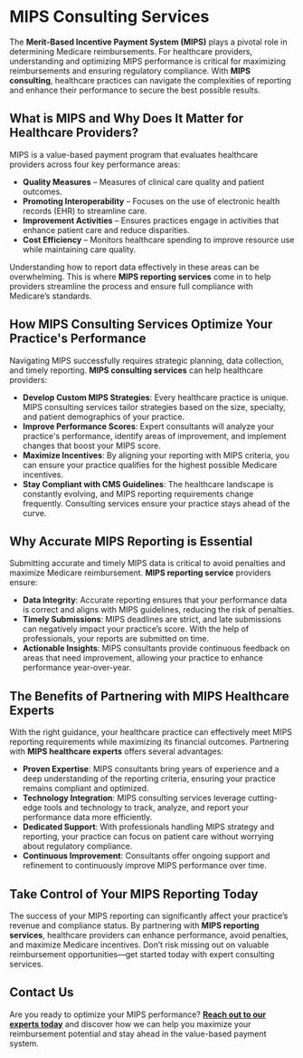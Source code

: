 # MIPS Consulting Services

The **Merit-Based Incentive Payment System (MIPS)** plays a pivotal role in determining Medicare reimbursements. For healthcare providers, understanding and optimizing MIPS performance is critical for maximizing reimbursements and ensuring regulatory compliance. With **MIPS consulting**, healthcare practices can navigate the complexities of reporting and enhance their performance to secure the best possible results.

## What is MIPS and Why Does It Matter for Healthcare Providers?

MIPS is a value-based payment program that evaluates healthcare providers across four key performance areas:

- **Quality Measures** – Measures of clinical care quality and patient outcomes.
- **Promoting Interoperability** – Focuses on the use of electronic health records (EHR) to streamline care.
- **Improvement Activities** – Ensures practices engage in activities that enhance patient care and reduce disparities.
- **Cost Efficiency** – Monitors healthcare spending to improve resource use while maintaining care quality.

Understanding how to report data effectively in these areas can be overwhelming. This is where **MIPS reporting services** come in to help providers streamline the process and ensure full compliance with Medicare’s standards.

## How MIPS Consulting Services Optimize Your Practice's Performance

Navigating MIPS successfully requires strategic planning, data collection, and timely reporting. **MIPS consulting services** can help healthcare providers:

- **Develop Custom MIPS Strategies**: Every healthcare practice is unique. MIPS consulting services tailor strategies based on the size, specialty, and patient demographics of your practice.
- **Improve Performance Scores**: Expert consultants will analyze your practice's performance, identify areas of improvement, and implement changes that boost your MIPS score.
- **Maximize Incentives**: By aligning your reporting with MIPS criteria, you can ensure your practice qualifies for the highest possible Medicare incentives.
- **Stay Compliant with CMS Guidelines**: The healthcare landscape is constantly evolving, and MIPS reporting requirements change frequently. Consulting services ensure your practice stays ahead of the curve.

## Why Accurate MIPS Reporting is Essential

Submitting accurate and timely MIPS data is critical to avoid penalties and maximize Medicare reimbursement. **MIPS reporting service** providers ensure:

- **Data Integrity**: Accurate reporting ensures that your performance data is correct and aligns with MIPS guidelines, reducing the risk of penalties.
- **Timely Submissions**: MIPS deadlines are strict, and late submissions can negatively impact your practice’s score. With the help of professionals, your reports are submitted on time.
- **Actionable Insights**: MIPS consultants provide continuous feedback on areas that need improvement, allowing your practice to enhance performance year-over-year.

## The Benefits of Partnering with MIPS Healthcare Experts

With the right guidance, your healthcare practice can effectively meet MIPS reporting requirements while maximizing its financial outcomes. Partnering with **MIPS healthcare experts** offers several advantages:

- **Proven Expertise**: MIPS consultants bring years of experience and a deep understanding of the reporting criteria, ensuring your practice remains compliant and optimized.
- **Technology Integration**: MIPS consulting services leverage cutting-edge tools and technology to track, analyze, and report your performance data more efficiently.
- **Dedicated Support**: With professionals handling MIPS strategy and reporting, your practice can focus on patient care without worrying about regulatory compliance.
- **Continuous Improvement**: Consultants offer ongoing support and refinement to continuously improve MIPS performance over time.

## Take Control of Your MIPS Reporting Today

The success of your MIPS reporting can significantly affect your practice’s revenue and compliance status. By partnering with **MIPS reporting services**, healthcare providers can enhance performance, avoid penalties, and maximize Medicare incentives. Don’t risk missing out on valuable reimbursement opportunities—get started today with expert consulting services.

## Contact Us

Are you ready to optimize your MIPS performance? **[Reach out to our experts today](https://www.imagnumhealthcare.com/services/mips)** and discover how we can help you maximize your reimbursement potential and stay ahead in the value-based payment system.
